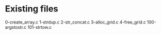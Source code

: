 # Existing files

0-create_array.c
1-strdup.c
2-str_concat.c
3-alloc_grid.c
4-free_grid.c
100-argstostr.c
101-strtow.c

